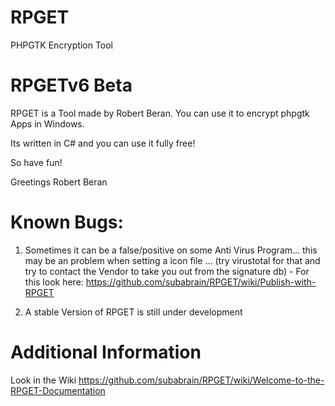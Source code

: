 # RPGET

PHPGTK Encryption Tool

# RPGETv6 Beta

RPGET is a Tool made by Robert Beran. You can use it to encrypt phpgtk Apps in Windows.

Its written in C# and you can use it fully free!

So have fun!

Greetings
Robert Beran

# Known Bugs:

1. Sometimes it can be a false/positive on some Anti Virus Program... this may be an problem when setting a icon file ... (try virustotal for that and try to contact the Vendor to take you out from the signature db) - For this look here: https://github.com/subabrain/RPGET/wiki/Publish-with-RPGET

2. A stable Version of RPGET is still under development

# Additional Information

Look in the Wiki https://github.com/subabrain/RPGET/wiki/Welcome-to-the-RPGET-Documentation
